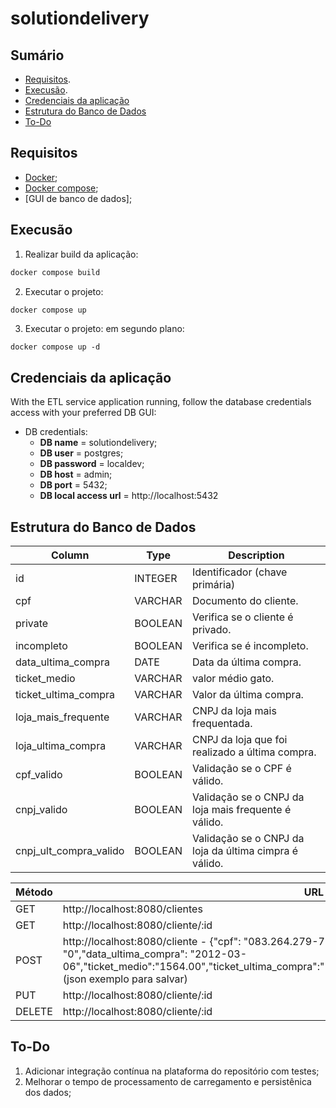 # solutiondelivery

## Sumário

- [Requisitos](#requisitos).
- [Execusão](#execusão).
- [Credenciais da aplicação](#credenciais-da-aplicação)
- [Estrutura do Banco de Dados](#estrutura-do-banco-de-dados)
- [To-Do](#to-do)

## Requisitos

- [Docker](https://docs.docker.com/);
- [Docker compose](https://docs.docker.com/compose/);
- [GUI de banco de dados];

## Execusão

1. Realizar build da aplicação:
```bash
docker compose build 
```
2. Executar o projeto:
```bash
docker compose up
 ```
3. Executar o projeto: em segundo plano:
````
docker compose up -d
````
## Credenciais da aplicação

 With the ETL service application running, follow the database credentials access with your preferred DB GUI:

  - DB credentials:
    - **DB name** = solutiondelivery;
    - **DB user** = postgres;
    - **DB password** = localdev;
    - **DB host** = admin;
    - **DB port** = 5432;
    - **DB local access url** =  http://localhost:5432

## Estrutura do Banco de Dados
 
Column               |     Type      | Description
-------------------- | ------------- | -------------------------------------
id                   | INTEGER       | Identificador (chave primária)
cpf                  | VARCHAR       | Documento do cliente.
private              | BOOLEAN       | Verifica se o cliente é privado.
incompleto           | BOOLEAN       | Verifica se é incompleto.
data_ultima_compra   | DATE          | Data da última compra.  
ticket_medio         | VARCHAR       | valor médio gato.
ticket_ultima_compra | VARCHAR       | Valor da última compra.
loja_mais_frequente  | VARCHAR       | CNPJ da loja mais frequentada.
loja_ultima_compra   | VARCHAR       | CNPJ da loja que foi realizado a última compra.
cpf_valido           | BOOLEAN          | Validação se o CPF é válido.
cnpj_valido          | BOOLEAN          | Validação se o CNPJ da loja mais frequente é válido.
cnpj_ult_compra_valido | BOOLEAN        | Validação se o CNPJ da loja da última cimpra é válido.

Método    | URL   
--------- | ------
GET     | http://localhost:8080/clientes
GET     | http://localhost:8080/cliente/:id 
POST    | http://localhost:8080/cliente - {"cpf": "083.264.279-77","private": "1","incompleto": "0","data_ultima_compra": "2012-03-06","ticket_medio":"1564.00","ticket_ultima_compra":"","loja_mais_frequente":"","loja_ultima_compra":""} (json exemplo para salvar)
PUT     | http://localhost:8080/cliente/:id
DELETE  | http://localhost:8080/cliente/:id

## To-Do

1. Adicionar integração contínua na plataforma do repositório com testes;
2. Melhorar o tempo de processamento de carregamento e persistênica dos dados;